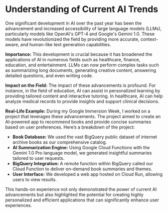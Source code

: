 # Understanding of Current AI Trends

One significant development in AI over the past year has been the advancement and increased accessibility of large language models (LLMs), particularly models like OpenAI's GPT-4 and Google's Gemini 1.0. These models have revolutionized the field by providing more accurate, context-aware, and human-like text generation capabilities.

**Importance:**
This development is crucial because it has broadened the applications of AI in numerous fields such as healthcare, finance, education, and entertainment. LLMs can now perform complex tasks such as summarizing long documents, generating creative content, answering detailed questions, and even writing code.

**Impact on the Field:**
The impact of these advancements is profound. For instance, in the field of education, AI can assist in personalized learning by providing tailored content and interactive tutoring. In healthcare, AI can help analyze medical records to provide insights and support clinical decisions.

**Real-Life Example:**
During my Google Immersion Week, I worked on a project that leverages these advancements. The project aimed to create an AI-powered app to recommend books and provide concise summaries based on user preferences. Here’s a breakdown of the project:

- **Book Database:** We used the vast BigQuery public dataset of internet archive books as our comprehensive catalog.
- **AI Summarization Engine:** Using Google Cloud Functions with the Gemini 1.0 Pro language model, we generated insightful summaries tailored to user requests.
- **BigQuery Integration:** A remote function within BigQuery called our Cloud Function to deliver on-demand book summaries and themes.
- **User Interface:** We developed a web app hosted on Cloud Run, allowing users to view results.

This hands-on experience not only demonstrated the power of current AI advancements but also highlighted the potential for creating highly personalized and efficient applications that can significantly enhance user experiences.
